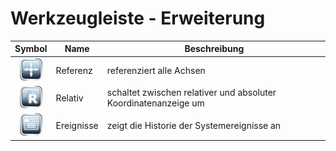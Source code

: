 # Werkzeugleiste - Erweiterung

| Symbol | Name | Beschreibung |
|:---:|---|---|
![homeAll](images/SK_HomeAll.png) | Referenz | referenziert alle Achsen
![abs](images/SK_PosRelative.png) | Relativ | schaltet zwischen relativer und absoluter Koordinatenanzeige um
![stop](images/SK_Messages.png) | Ereignisse | zeigt die Historie der Systemereignisse an
